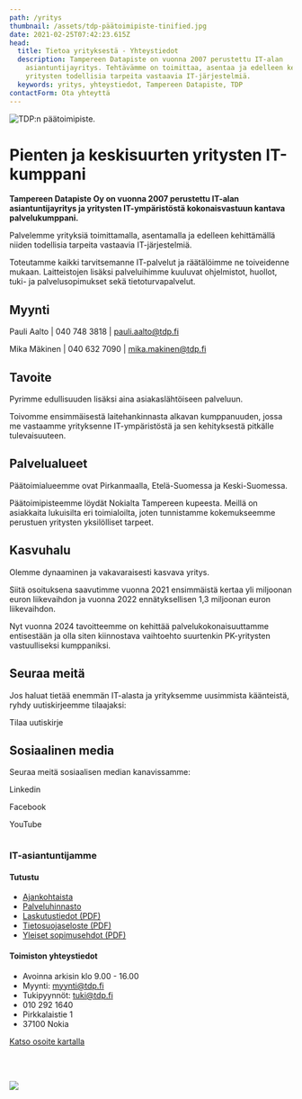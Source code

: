 ```yaml
---
path: /yritys
thumbnail: /assets/tdp-päätoimipiste-tinified.jpg
date: 2021-02-25T07:42:23.615Z
head:
  title: Tietoa yrityksestä - Yhteystiedot
  description: Tampereen Datapiste on vuonna 2007 perustettu IT-alan
    asiantuntijayritys. Tehtävämme on toimittaa, asentaa ja edelleen kehittää
    yritysten todellisia tarpeita vastaavia IT-järjestelmiä.
  keywords: yritys, yhteystiedot, Tampereen Datapiste, TDP
contactForm: Ota yhteyttä
---
```

![TDP:n päätoimipiste.](/assets/tdp-päätoimipiste-tinified.jpg)

# Pienten ja keskisuurten yritysten IT-kumppani

<Grid container spacing={2}>

<Grid item xs={12} sm={8}>

**Tampereen Datapiste Oy on vuonna 2007 perustettu IT-alan asiantuntijayritys ja yritysten IT-ympäristöstä kokonaisvastuun kantava palvelukumppani.**

Palvelemme yrityksiä toimittamalla, asentamalla ja edelleen kehittämällä niiden todellisia tarpeita vastaavia IT-järjestelmiä. 

Toteutamme kaikki tarvitsemanne IT-palvelut ja räätälöimme ne toiveidenne mukaan. Laitteistojen lisäksi palveluihimme kuuluvat ohjelmistot, huollot, tuki- ja palvelusopimukset sekä tietoturvapalvelut.

## M﻿yynti

P﻿auli Aalto        | 040 748 3818 | pauli.aalto@tdp.fi  

M﻿ika Mäkinen  | 040 632 7090 | mika.makinen@tdp.fi

## T﻿avoite

Pyrimme edullisuuden lisäksi aina asiakaslähtöiseen palveluun. 

Toivomme ensimmäisestä laitehankinnasta alkavan kumppanuuden, jossa me vastaamme yrityksenne IT-ympäristöstä ja sen kehityksestä pitkälle tulevaisuuteen.

## P﻿alvelualueet

Päätoimialueemme ovat Pirkanmaalla, Etelä-Suomessa ja Keski-Suomessa. 

Päätoimipisteemme löydät Nokialta Tampereen kupeesta. Meillä on asiakkaita  lukuisilta eri toimialoilta, joten tunnistamme kokemukseemme perustuen yritysten yksilölliset tarpeet.

## Kasvuhalu

Olemme dynaaminen ja vakavaraisesti kasvava yritys.

Siitä osoituksena saavutimme vuonna 2021 ensimmäistä kertaa yli miljoonan euron liikevaihdon ja vuonna 2022 ennätyksellisen 1,3 miljoonan euron liikevaihdon. 

Nyt vuonna 2024 tavoitteemme on kehittää palvelukokonaisuuttamme entisestään ja olla siten kiinnostava vaihtoehto suurtenkin PK-yritysten vastuulliseksi kumppaniksi.  

## S﻿euraa meitä

Jos haluat tietää enemmän IT-alasta ja yrityksemme uusimmista käänteistä, ryhdy uutiskirjeemme tilaajaksi:

<CallToAction bgColor="brand" url="https://bit.ly/3zsDs3q" align="center">Tilaa uutiskirje</CallToAction>

## S﻿osiaalinen media

Seuraa meitä sosiaalisen median kanavissamme:

<CallToAction bgColor="brand" url="https://www.linkedin.com/company/tampereen-datapiste/" align="center">Linkedin</CallToAction>





<CallToAction bgColor="brand" url="https://www.facebook.com/datapiste" align="center">Facebook</CallToAction>





<CallToAction bgColor="brand" url="https://www.youtube.com/channel/UC8LE9Z3BkIgi7-9-c3Q3-mA" align="center">YouTube</CallToAction>

![]()

### I﻿T-asiantuntijamme

<ListOfEmployees />

</Grid>

<Grid item xs={12} sm={4}>

#### Tutustu

* <a href="/uutiset">Ajankohtaista</a>
* <a href="/yritys/hinnasto">Palveluhinnasto</a>
* <a href="/assets/TDP-Laskutustiedot-2023.pdf" target="_blank">Laskutustiedot (PDF)</a>
* <a href="/assets/tietosuojaseloste.pdf" target="_blank">Tietosuojaseloste (PDF)</a> 
* <a href="/assets/YSE_IT2022_Suomi.pdf" target="_blank">Yleiset sopimusehdot (PDF)</a> 

#### Toimiston yhteystiedot

* Avoinna arkisin klo 9.00 - 16.00
* Myynti: myynti@tdp.fi
* Tukipyynnöt: tuki@tdp.fi
* 010 292 1640
* Pirkkalaistie 1
* 37100 Nokia

<a href="https://goo.gl/maps/jTq2U2bC1NSFPXEh9">Katso osoite kartalla</a>

<br/><br/>

<img src="/static/PL_LOGO_Tampereen_Datapiste_Oy_FI_417749_web-609826c60bab87cad1ae98c7d054530a.jpg" />

</Grid>

</Grid>
